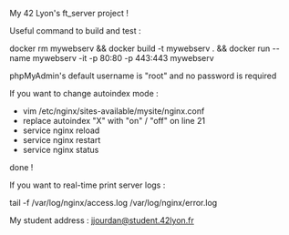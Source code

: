 My 42 Lyon's ft_server project !

Useful command to build and test :

docker rm mywebserv && docker build -t mywebserv . && docker run --name mywebserv -it -p 80:80 -p 443:443 mywebserv

phpMyAdmin's default username is "root" and no password is required

If you want to change autoindex mode :

- vim /etc/nginx/sites-available/mysite/nginx.conf
- replace autoindex "X" with "on" / "off" on line 21
- service nginx reload
- service nginx restart
- service nginx status

done !

If you want to real-time print server logs :

tail -f /var/log/nginx/access.log /var/log/nginx/error.log

My student address : jjourdan@student.42lyon.fr